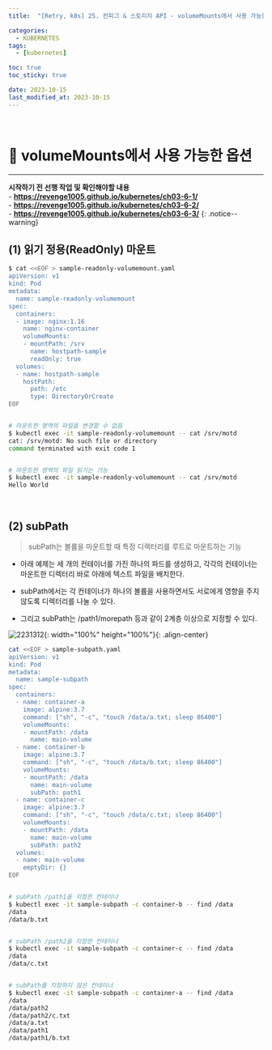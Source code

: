 ```yaml
---
title:  "[Retry, k8s] 25. 컨피그 & 스토리지 API - volumeMounts에서 사용 가능한 옵션" 

categories:
  - KUBERNETES
tags:
  - [kubernetes]

toc: true
toc_sticky: true

date: 2023-10-15
last_modified_at: 2023-10-15
---
```

<br>

# 🔔 volumeMounts에서 사용 가능한 옵션
---

<style>
table {
    font-size: 12pt;
}
table th:first-of-type {
    width: 5%;
}
table th:nth-of-type(2) {
    width: 15%;
}
table th:nth-of-type(3) {
    width: 50%;
}
table th:nth-of-type(4) {
    width: 30%;
}
</style>

**시작하기 전 선행 작업 및 확인해야할 내용** <br> - **<https://revenge1005.github.io/kubernetes/ch03-6-1/>** <br> - **<https://revenge1005.github.io/kubernetes/ch03-6-2/>** <br> - **<https://revenge1005.github.io/kubernetes/ch03-6-3/>**
{: .notice--warning}


## (1) 읽기 정용(ReadOnly) 마운트

```bash
$ cat <<EOF > sample-readonly-volumemount.yaml
apiVersion: v1
kind: Pod
metadata:
  name: sample-readonly-volumemount
spec:
  containers:
  - image: nginx:1.16
    name: nginx-container
    volumeMounts:
    - mountPath: /srv
      name: hostpath-sample
      readOnly: true
  volumes:
  - name: hostpath-sample
    hostPath:
      path: /etc
      type: DirectoryOrCreate
EOF


# 마운트한 영역의 파일을 변경할 수 없음
$ kubectl exec -it sample-readonly-volumemount -- cat /srv/motd
cat: /srv/motd: No such file or directory
command terminated with exit code 1


# 마운트한 영역의 파일 읽기는 가능
$ kubectl exec -it sample-readonly-volumemount -- cat /srv/motd
Hello World
```


<br>


## (2) subPath

> subPath는 볼륨을 마운트할 때 특정 디렉터리를 루트로 마운트하는 기능

+ 아래 예제는 세 개의 컨테이너를 가진 하나의 파드를 생성하고, 각각의 컨테이너는 마운트한 디렉터리 바로 아래에 텍스트 파일을 배치한다.

+ subPath에서는 각 컨테이너가 하나의 볼륨을 사용하면서도 서로에게 영향을 주지 않도록 디렉터리를 나눌 수 있다.

+ 그리고 subPath는 /path1/morepath 등과 같이 2계층 이상으로 지정할 수 있다.


![2231312](https://user-images.githubusercontent.com/42735894/231099177-9c6ec049-95fa-44a3-a1ea-5aa5807432d7.png){: width="100%" height="100%"}{: .align-center}

```bash
cat <<EOF > sample-subpath.yaml
apiVersion: v1
kind: Pod
metadata:
  name: sample-subpath
spec:
  containers:
  - name: container-a
    image: alpine:3.7
    command: ["sh", "-c", "touch /data/a.txt; sleep 86400"]
    volumeMounts:
    - mountPath: /data
      name: main-volume
  - name: container-b
    image: alpine:3.7
    command: ["sh", "-c", "touch /data/b.txt; sleep 86400"]
    volumeMounts:
    - mountPath: /data
      name: main-volume
      subPath: path1
  - name: container-c
    image: alpine:3.7
    command: ["sh", "-c", "touch /data/c.txt; sleep 86400"]
    volumeMounts:
    - mountPath: /data
      name: main-volume
      subPath: path2
  volumes:
  - name: main-volume
    emptyDir: {}
EOF


# subPath /path1을 지정한 컨테이너
$ kubectl exec -it sample-subpath -c container-b -- find /data
/data
/data/b.txt


# subPath /path2을 지정한 컨테이너 
$ kubectl exec -it sample-subpath -c container-c -- find /data
/data
/data/c.txt


# subPath를 지정하지 않은 컨테이너
$ kubectl exec -it sample-subpath -c container-a -- find /data
/data
/data/path2
/data/path2/c.txt
/data/a.txt
/data/path1
/data/path1/b.txt
```